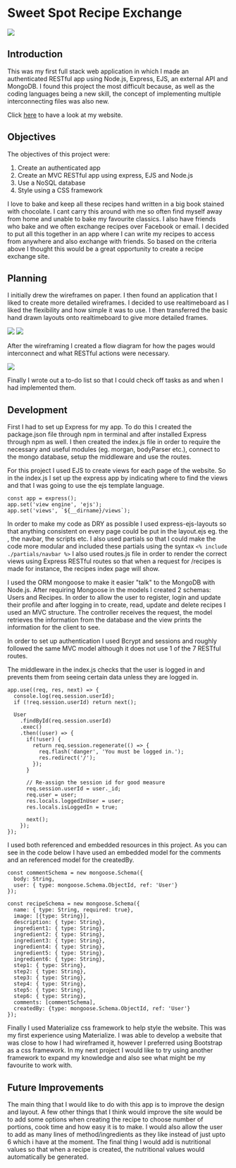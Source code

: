 # Sweet Spot Recipe Exchange

<img src="src/images/website.png"></img>

## Introduction
This was my first full stack web application in which I made an authenticated RESTful app using Node.js, Express, EJS, an external API and MongoDB. I found this project the most difficult because, as well as the coding languages being a new skill, the concept of implementing multiple interconnecting files was also new.

Click <a href="https://warm-oasis-10599.herokuapp.com/">here</a> to have a look at my website.

## Objectives

The objectives of this project were:

1) Create an authenticated app
2) Create an MVC RESTful app using express, EJS and Node.js
3) Use a NoSQL database
4) Style using a CSS framework 

I love to bake and keep all these recipes hand written in a big book stained with chocolate. I cant carry this around with me so often find myself away from home and unable to bake my favourite classics. I also have friends who bake and we often exchange recipes over Facebook or email. I decided to put all this together in an app where I can write my recipes to access from anywhere and also exchange with friends. So based on the criteria above I thought this would be a great opportunity to create a recipe exchange site.

## Planning

I initially drew the wireframes on paper. I then found an application that I liked to create more detailed wireframes. I decided to use realtimeboard as I liked the flexibility and how simple it was to use. I then transferred the basic hand drawn layouts onto realtimeboard to give more detailed frames.

<img src="src/images/wireframe1.png"></img>
<img src="src/images/wireframe2.png"></img>

After the wireframing I created a flow diagram for how the pages would interconnect and what RESTful actions were necessary.

<img src="src/images/flow.JPG"></img>

Finally I wrote out a to-do list so that I could check off tasks as and when I had implemented them.

## Development

First I had to set up Express for my app. To do this I created the package.json file through npm in terminal and after installed Express through npm as well. I then created the index.js file in order to require the necessary and useful modules (eg. morgan, bodyParser etc.), connect to the mongo database, setup the middleware and use the routes.

For this project I used EJS to create views for each page of the website. So in the index.js I set up the express app by indicating where to find the views and that I was going to use the ejs template language.

```
const app = express();
app.set('view engine', 'ejs');
app.set('views', `${__dirname}/views`);
```

In order to make my code as DRY as possible I used express-ejs-layouts so that anything consistent on every page could be put in the layout.ejs eg. the <head>, the navbar, the scripts etc. I also used partials so that I could make the code more modular and included these partials using the syntax
``<% include ./partials/navbar %>``
I also used routes.js file in order to render the correct views using Express RESTful routes so that when a request for /recipes is made for instance, the recipes index page will show.

I used the ORM mongoose to make it easier "talk" to the MongoDB with Node.js. After requiring Mongoose in the models I created 2 schemas: Users and Recipes. In order to allow the user to register, login and update their profile and after logging in to create, read, update and delete recipes I used an MVC structure. The controller receives the request, the model retrieves the information from the database and the view prints the information for the client to see.

In order to set up authentication I used Bcrypt and sessions and roughly followed the same MVC model although it does not use 1 of the 7 RESTful routes.

The middleware in the index.js checks that the user is logged in and prevents them from seeing certain data unless they are logged in.

```
app.use((req, res, next) => {
  console.log(req.session.userId);
  if (!req.session.userId) return next();

  User
    .findById(req.session.userId)
    .exec()
    .then((user) => {
      if(!user) {
        return req.session.regenerate(() => {
          req.flash('danger', 'You must be logged in.');
          res.redirect('/');
        });
      }

      // Re-assign the session id for good measure
      req.session.userId = user._id;
      req.user = user;
      res.locals.loggedInUser = user;
      res.locals.isLoggedIn = true;

      next();
    });
});

```

I used both referenced and embedded resources in this project. As you can see in the code below I have used an embedded model for the comments and an referenced model for the createdBy.

```
const commentSchema = new mongoose.Schema({
  body: String,
  user: { type: mongoose.Schema.ObjectId, ref: 'User'}
});

const recipeSchema = new mongoose.Schema({
  name: { type: String, required: true},
  image: [{type: String}],
  description: { type: String},
  ingredient1: { type: String},
  ingredient2: { type: String},
  ingredient3: { type: String},
  ingredient4: { type: String},
  ingredient5: { type: String},
  ingredient6: { type: String},
  step1: { type: String},
  step2: { type: String},
  step3: { type: String},
  step4: { type: String},
  step5: { type: String},
  step6: { type: String},
  comments: [commentSchema],
  createdBy: {type: mongoose.Schema.ObjectId, ref: 'User'}
});

```
Finally I used Materialize css framework to help style the website. This was my first experience using Materialize. I was able to develop a website that was close to how I had wireframed it, however I preferred using Bootstrap as a css framework. In my next project I would like to try using another framework to expand my knowledge and also see what might be my favourite to work with.


## Future Improvements
The main thing that I would like to do with this app is to improve the design and layout. A few other things that I think would improve the site would be to add some options when creating the recipe to choose number of portions, cook time and how easy it is to make. I would also allow the user to add as many lines of method/ingredients as they like instead of just upto 6 which i have at the moment. The final thing I would add is nutritional values so that when a recipe is created, the nutritional values would automatically be generated.
